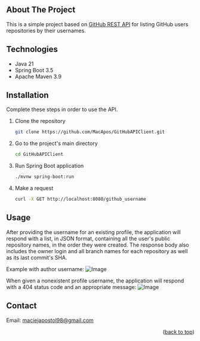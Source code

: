 <!-- ABOUT THE PROJECT -->

## About The Project

This is a simple project based on [GitHub REST API](https://docs.github.com/en/rest?apiVersion=2022-11-28) for listing
GitHub users repositories by their usernames.

## Technologies

* Java 21
* Spring Boot 3.5
* Apache Maven 3.9

## Installation

Complete these steps in order to use the API.

1. Clone the repository
   ```sh
   git clone https://github.com/MacApos/GitHubAPIClient.git
   ```
2. Go to the project's main directory
   ```sh
   cd GitHubAPIClient
   ```
3. Run Spring Boot application
   ```sh
   ./mvnw spring-boot:run
   ```
4. Make a request
   ```sh
   curl -X GET http://localhost:8080/github_username
   ```

## Usage

After providing the username for an existing profile, the application will respond with a list, in JSON format,
containing all the user's public repository names, in the order they were created. The response body also includes the
owner login and all branch names for each repository as well as its last commit's SHA.

Example with author username:
![Image](https://github.com/user-attachments/assets/51e6dc80-785c-4496-b9c6-fe7bfab5c83b)

When given a nonexistent profile username, the application will respond with a 404 status code and an appropriate
message:
![Image](https://github.com/user-attachments/assets/dd2f3d75-baa0-485f-8aa4-76ca477ec925)


## Contact
Email: maciejapostol98@gmail.com

<p align="right">(<a href="#about-the-project">back to top</a>)</p>